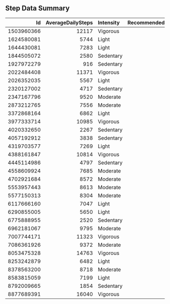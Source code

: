 
## Step Data Summary

|         Id |   AverageDailySteps | Intensity   |   RecommendedStepGoal |
|-----------:|--------------------:|:------------|----------------------:|
| 1503960366 |               12117 | Vigorous    |                 12000 |
| 1624580081 |                5744 | Light       |                 10000 |
| 1644430081 |                7283 | Light       |                 10000 |
| 1844505072 |                2580 | Sedentary   |                  7500 |
| 1927972279 |                 916 | Sedentary   |                  7500 |
| 2022484408 |               11371 | Vigorous    |                 12000 |
| 2026352035 |                5567 | Light       |                 10000 |
| 2320127002 |                4717 | Sedentary   |                  7500 |
| 2347167796 |                9520 | Moderate    |                 12000 |
| 2873212765 |                7556 | Moderate    |                 12000 |
| 3372868164 |                6862 | Light       |                 10000 |
| 3977333714 |               10985 | Vigorous    |                 12000 |
| 4020332650 |                2267 | Sedentary   |                  7500 |
| 4057192912 |                3838 | Sedentary   |                  7500 |
| 4319703577 |                7269 | Light       |                 10000 |
| 4388161847 |               10814 | Vigorous    |                 12000 |
| 4445114986 |                4797 | Sedentary   |                  7500 |
| 4558609924 |                7685 | Moderate    |                 12000 |
| 4702921684 |                8572 | Moderate    |                 12000 |
| 5553957443 |                8613 | Moderate    |                 12000 |
| 5577150313 |                8304 | Moderate    |                 12000 |
| 6117666160 |                7047 | Light       |                 10000 |
| 6290855005 |                5650 | Light       |                 10000 |
| 6775888955 |                2520 | Sedentary   |                  7500 |
| 6962181067 |                9795 | Moderate    |                 12000 |
| 7007744171 |               11323 | Vigorous    |                 12000 |
| 7086361926 |                9372 | Moderate    |                 12000 |
| 8053475328 |               14763 | Vigorous    |                 12000 |
| 8253242879 |                6482 | Light       |                 10000 |
| 8378563200 |                8718 | Moderate    |                 12000 |
| 8583815059 |                7199 | Light       |                 10000 |
| 8792009665 |                1854 | Sedentary   |                  7500 |
| 8877689391 |               16040 | Vigorous    |                 12000 |
